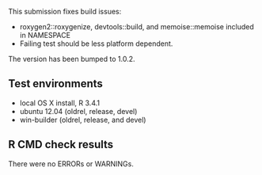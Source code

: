 This submission fixes build issues:

- roxygen2::roxygenize, devtools::build, and memoise::memoise included in NAMESPACE
- Failing test should be less platform dependent. 

The version has been bumped to 1.0.2.

## Test environments
* local OS X install, R 3.4.1
* ubuntu 12.04 (oldrel, release, devel)
* win-builder (oldrel, release, and devel)

## R CMD check results
There were no ERRORs or WARNINGs.
